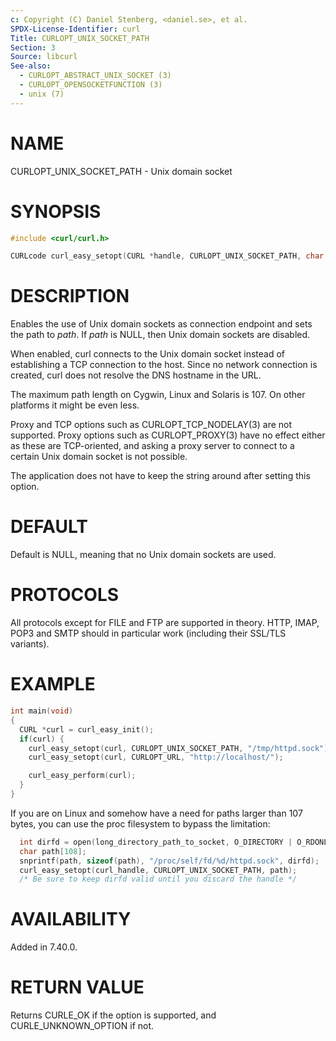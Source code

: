 ```yaml
---
c: Copyright (C) Daniel Stenberg, <daniel.se>, et al.
SPDX-License-Identifier: curl
Title: CURLOPT_UNIX_SOCKET_PATH
Section: 3
Source: libcurl
See-also:
  - CURLOPT_ABSTRACT_UNIX_SOCKET (3)
  - CURLOPT_OPENSOCKETFUNCTION (3)
  - unix (7)
---
```


# NAME

CURLOPT_UNIX_SOCKET_PATH - Unix domain socket

# SYNOPSIS

~~~c
#include <curl/curl.h>

CURLcode curl_easy_setopt(CURL *handle, CURLOPT_UNIX_SOCKET_PATH, char *path);
~~~

# DESCRIPTION

Enables the use of Unix domain sockets as connection endpoint and sets the
path to *path*. If *path* is NULL, then Unix domain sockets are
disabled.

When enabled, curl connects to the Unix domain socket instead of establishing
a TCP connection to the host. Since no network connection is created, curl
does not resolve the DNS hostname in the URL.

The maximum path length on Cygwin, Linux and Solaris is 107. On other platforms
it might be even less.

Proxy and TCP options such as CURLOPT_TCP_NODELAY(3) are not
supported. Proxy options such as CURLOPT_PROXY(3) have no effect either
as these are TCP-oriented, and asking a proxy server to connect to a certain
Unix domain socket is not possible.

The application does not have to keep the string around after setting this
option.

# DEFAULT

Default is NULL, meaning that no Unix domain sockets are used.

# PROTOCOLS

All protocols except for FILE and FTP are supported in theory. HTTP, IMAP,
POP3 and SMTP should in particular work (including their SSL/TLS variants).

# EXAMPLE

~~~c
int main(void)
{
  CURL *curl = curl_easy_init();
  if(curl) {
    curl_easy_setopt(curl, CURLOPT_UNIX_SOCKET_PATH, "/tmp/httpd.sock");
    curl_easy_setopt(curl, CURLOPT_URL, "http://localhost/");

    curl_easy_perform(curl);
  }
}
~~~

If you are on Linux and somehow have a need for paths larger than 107 bytes,
you can use the proc filesystem to bypass the limitation:

~~~c
  int dirfd = open(long_directory_path_to_socket, O_DIRECTORY | O_RDONLY);
  char path[108];
  snprintf(path, sizeof(path), "/proc/self/fd/%d/httpd.sock", dirfd);
  curl_easy_setopt(curl_handle, CURLOPT_UNIX_SOCKET_PATH, path);
  /* Be sure to keep dirfd valid until you discard the handle */
~~~

# AVAILABILITY

Added in 7.40.0.

# RETURN VALUE

Returns CURLE_OK if the option is supported, and CURLE_UNKNOWN_OPTION if not.
